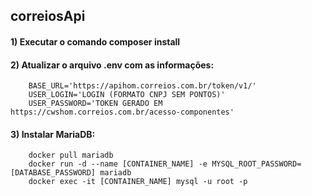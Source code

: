 ## correiosApi


#### 1) Executar o comando composer install
#### 2) Atualizar o arquivo <b>.env</b> com as informações: 

```
    BASE_URL='https://apihom.correios.com.br/token/v1/'
    USER_LOGIN='LOGIN (FORMATO CNPJ SEM PONTOS)'
    USER_PASSWORD='TOKEN GERADO EM https://cwshom.correios.com.br/acesso-componentes'
```

#### 3) Instalar MariaDB:

```
    docker pull mariadb
    docker run -d --name [CONTAINER_NAME] -e MYSQL_ROOT_PASSWORD=[DATABASE_PASSWORD] mariadb
    docker exec -it [CONTAINER_NAME] mysql -u root -p
```